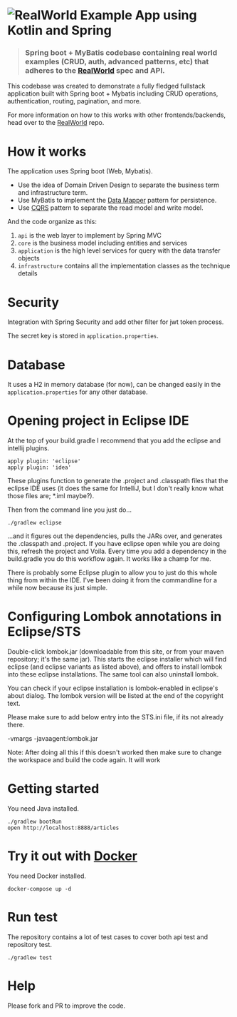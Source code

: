 # ![RealWorld Example App using Kotlin and Spring](example-logo.png)

> ### Spring boot + MyBatis codebase containing real world examples (CRUD, auth, advanced patterns, etc) that adheres to the [RealWorld](https://github.com/gothinkster/realworld-example-apps) spec and API.

This codebase was created to demonstrate a fully fledged fullstack application built with Spring boot + Mybatis including CRUD operations, authentication, routing, pagination, and more.

For more information on how to this works with other frontends/backends, head over to the [RealWorld](https://github.com/gothinkster/realworld) repo.

# How it works

The application uses Spring boot (Web, Mybatis).

* Use the idea of Domain Driven Design to separate the business term and infrastructure term.
* Use MyBatis to implement the [Data Mapper](https://martinfowler.com/eaaCatalog/dataMapper.html) pattern for persistence.
* Use [CQRS](https://martinfowler.com/bliki/CQRS.html) pattern to separate the read model and write model.

And the code organize as this:

1. `api` is the web layer to implement by Spring MVC
2. `core` is the business model including entities and services
3. `application` is the high level services for query with the data transfer objects
4. `infrastructure`  contains all the implementation classes as the technique details

# Security

Integration with Spring Security and add other filter for jwt token process.

The secret key is stored in `application.properties`.

# Database

It uses a H2 in memory database (for now), can be changed easily in the `application.properties` for any other database.

# Opening project in Eclipse IDE

At the top of your build.gradle I recommend that you add the eclipse and intellij plugins.

    apply plugin: 'eclipse'
    apply plugin: 'idea'

These plugins function to generate the .project and .classpath files that the eclipse IDE uses (it does the same for IntelliJ, but I don't really know what those files are; *.iml maybe?).

Then from the command line you just do...

    ./gradlew eclipse

...and it figures out the dependencies, pulls the JARs over, and generates the .classpath and .project. If you have eclipse open while you are doing this, refresh the project and Voila. Every time you add a dependency in the build.gradle you do this workflow again. It works like a champ for me.

There is probably some Eclipse plugin to allow you to just do this whole thing from within the IDE. I've been doing it from the commandline for a while now because its just simple.

# Configuring Lombok annotations in Eclipse/STS

Double-click lombok.jar (downloadable from this site, or from your maven repository; it's the same jar). This starts the eclipse installer which will find eclipse (and eclipse variants as listed above), and offers to install lombok into these eclipse installations. The same tool can also uninstall lombok.

You can check if your eclipse installation is lombok-enabled in eclipse's about dialog. The lombok version will be listed at the end of the copyright text.

Please make sure to add below entry into the STS.ini file, if its not already there.

-vmargs -javaagent:lombok.jar

Note: After doing all this if this doesn't worked then make sure to change the workspace and build the code again. It will work

# Getting started

You need Java installed.

    ./gradlew bootRun
    open http://localhost:8888/articles

# Try it out with [Docker](https://www.docker.com/)

You need Docker installed.
	
	docker-compose up -d

# Run test

The repository contains a lot of test cases to cover both api test and repository test.

    ./gradlew test

# Help

Please fork and PR to improve the code.
